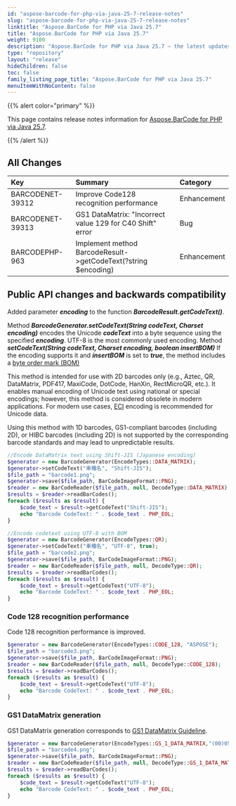```yaml
---
id: "aspose-barcode-for-php-via-java-25-7-release-notes"
slug: "aspose-barcode-for-php-via-java-25-7-release-notes"
linktitle: "Aspose.BarCode for PHP via Java 25.7"
title: "Aspose.BarCode for PHP via Java 25.7"
weight: 9100
description: "Aspose.BarCode for PHP via Java 25.7 – the latest updates and fixes."
type: "repository"
layout: "release"
hideChildren: false
toc: false
family_listing_page_title: "Aspose.BarCode for PHP via Java 25.7"
menuItemWithNoContent: false
---
```


{{% alert color="primary" %}}

This page contains release notes information for [Aspose.BarCode for PHP via Java 25.7](https://releases.aspose.com/barcode/php/new-releases/aspose.barcode-for-php-via-java-25.7/).

{{% /alert %}}
## **All Changes**

| **Key**           | **Summary**                                                    | **Category**   |
|:------------------|:---------------------------------------------------------------|:---------------|
| BARCODENET-39312  | Improve Code128 recognition performance                        | Enhancement    |
| BARCODENET-39313  | GS1 DataMatrix: "Incorrect value 129 for C40 Shift" error      | Bug            |
| BARCODEPHP-963    | Implement method BarcodeResult->getCodeText(?string $encoding) | Enhancement    |

## Public API changes and backwards compatibility
Added parameter ***encoding*** to the function ***BarcodeResult.getCodeText()***.

Method ***BarcodeGenerator.setCodeText(String codeText, Charset encoding)*** encodes the Unicode ***codeText***
into a byte sequence using the specified ***encoding***.
UTF-8 is the most commonly used encoding.
Method ***setCodeText(String codeText, Charset encoding, boolean insertBOM)***
If the encoding supports it and ***insertBOM*** is set to ***true***,
the method includes a [byte order mark (BOM)](https://en.wikipedia.org/wiki/Byte_order_mark#Byte-order_marks_by_encoding)

This method is intended for use with 2D barcodes only (e.g., Aztec, QR, DataMatrix, PDF417, MaxiCode, DotCode, HanXin, RectMicroQR, etc.).
It enables manual encoding of Unicode text using national or special encodings; however, this method is considered obsolete in modern applications.
For modern use cases, [ECI](https://en.wikipedia.org/wiki/Extended_Channel_Interpretation) encoding is recommended for Unicode data.

Using this method with 1D barcodes, GS1-compliant barcodes (including 2D), or HIBC barcodes (including 2D) is not supported
by the corresponding barcode standards and may lead to unpredictable results.

```php
//Encode DataMatrix text using Shift-JIS (Japanese encoding)
$generator = new BarcodeGenerator(EncodeTypes::DATA_MATRIX);
$generator->setCodeText("車種名", "Shift-JIS");
$file_path = "barcode1.png";
$generator->save($file_path, BarCodeImageFormat::PNG);
$reader = new BarCodeReader($file_path, null, DecodeType::DATA_MATRIX);
$results = $reader->readBarCodes();
foreach ($results as $result) {
    $code_text = $result->getCodeText("Shift-JIS");
    echo "Barcode CodeText: " . $code_text . PHP_EOL;
}
```

```php
//Encode codetext using UTF-8 with BOM
$generator = new BarcodeGenerator(EncodeTypes::QR);
$generator->setCodeText("車種名", "UTF-8", true);
$file_path = "barcode2.png";
$generator->save($file_path, BarCodeImageFormat::PNG);
$reader = new BarCodeReader($file_path, null, DecodeType::QR);
$results = $reader->readBarCodes();
foreach ($results as $result) {
    $code_text = $result->getCodeText("UTF-8");
    echo "Barcode CodeText: " . $code_text . PHP_EOL;
}
```

### Code 128 recognition performance
Code 128 recognition performance is improved.

```php
$generator = new BarcodeGenerator(EncodeTypes::CODE_128, "ASPOSE");
$file_path = "barcode3.png";
$generator->save($file_path, BarCodeImageFormat::PNG);
$reader = new BarCodeReader($file_path, null, DecodeType::CODE_128);
$results = $reader->readBarCodes();
foreach ($results as $result) {
    $code_text = $result->getCodeText("UTF-8");
    echo "Barcode CodeText: " . $code_text . PHP_EOL;
}
```

### GS1 DataMatrix generation
GS1 DataMatrix generation corresponds to [GS1 DataMatrix Guideline](https://www.gs1.org/dojava/barcodes/GS1_DataMatrix_Guideline.pdf).

```php
$generator = new BarcodeGenerator(EncodeTypes::GS_1_DATA_MATRIX,"(00)057139091004349375(241)24140053(91)SkamoDoor Board 225 P2(243)035402");
$file_path = "barcode4.png";
$generator->save($file_path, BarCodeImageFormat::PNG);
$reader = new BarCodeReader($file_path, null, DecodeType::GS_1_DATA_MATRIX);
$results = $reader->readBarCodes();
foreach ($results as $result) {
    $code_text = $result->getCodeText("UTF-8");
    echo "Barcode CodeText: " . $code_text . PHP_EOL;
}
```